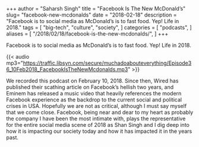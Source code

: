 +++
author = "Saharsh Singh"
title = "Facebook Is The New McDonald’s"
slug= "facebook-new-mcdonalds"
date = "2018-02-18"
description = "Facebook is to social media as McDonald’s is to fast food. Yep! Life in 2018."
tags = [
    "big-tech",
    "culture",
    "society",
]
categories = [
    "podcasts",
]
aliases = [
    "/2018/02/18/facebook-is-the-new-mcdonalds/",
]
+++

Facebook is to social media as McDonald’s is to fast food. Yep! Life in 2018.

<!--more-->

{{< audio mp3="https://traffic.libsyn.com/secure/muchadoabouteverything/Episode36_10Feb2018_FacebookIsTheNewMcdonalds.mp3" >}}

We recorded this podcast on February 10, 2018. Since then, Wired has published their scathing article on Facebook’s hellish two years, and Eminem has released a music video that heavily references the modern Facebook experience as the backdrop to the current social and political crises in USA. Hopefully we are not as critical, although I must say myself that we come close. Facebook, being near and dear to my heart as probably the company I have been the most intimate with, plays the representative for the entire social media scene of 2018 as Shan Singh and I dig deep into how it is impacting our society today and how it has impacted it in the years past.

